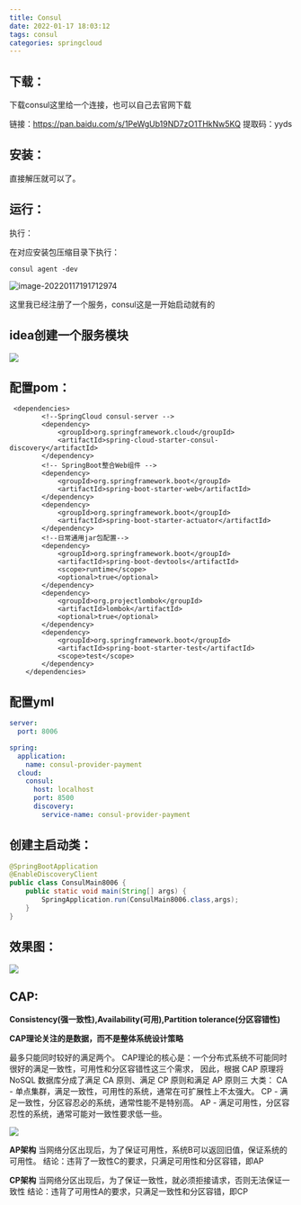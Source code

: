 ```yaml
---
title: Consul
date: 2022-01-17 18:03:12
tags: consul
categories: springcloud
---
```






## 下载：

下载consul这里给一个连接，也可以自己去官网下载

链接：https://pan.baidu.com/s/1PeWgUb19ND7zO1THkNw5KQ 
提取码：yyds

## 安装：

直接解压就可以了。

## 运行：

执行：

在对应安装包压缩目录下执行：

```
consul agent -dev
```

![image-20220117191712974](C:\Users\ASUS\AppData\Roaming\Typora\typora-user-images\image-20220117191712974.png)

这里我已经注册了一个服务，consul这是一开始启动就有的

## idea创建一个服务模块

![](https://gitee.com/haoyumaster/imageBed/raw/master/imgs/20220117191802.png)

## 配置pom：



```pom
 <dependencies>
        <!--SpringCloud consul-server -->
        <dependency>
            <groupId>org.springframework.cloud</groupId>
            <artifactId>spring-cloud-starter-consul-discovery</artifactId>
        </dependency>
        <!-- SpringBoot整合Web组件 -->
        <dependency>
            <groupId>org.springframework.boot</groupId>
            <artifactId>spring-boot-starter-web</artifactId>
        </dependency>
        <dependency>
            <groupId>org.springframework.boot</groupId>
            <artifactId>spring-boot-starter-actuator</artifactId>
        </dependency>
        <!--日常通用jar包配置-->
        <dependency>
            <groupId>org.springframework.boot</groupId>
            <artifactId>spring-boot-devtools</artifactId>
            <scope>runtime</scope>
            <optional>true</optional>
        </dependency>
        <dependency>
            <groupId>org.projectlombok</groupId>
            <artifactId>lombok</artifactId>
            <optional>true</optional>
        </dependency>
        <dependency>
            <groupId>org.springframework.boot</groupId>
            <artifactId>spring-boot-starter-test</artifactId>
            <scope>test</scope>
        </dependency>
    </dependencies>
```

## 配置yml

```yml
server:
  port: 8006

spring:
  application:
    name: consul-provider-payment
  cloud:
    consul:
      host: localhost
      port: 8500
      discovery:
        service-name: consul-provider-payment

```

## 创建主启动类：

```java
@SpringBootApplication
@EnableDiscoveryClient
public class ConsulMain8006 {
    public static void main(String[] args) {
        SpringApplication.run(ConsulMain8006.class,args);
    }
}

```

## 效果图：

![](https://gitee.com/haoyumaster/imageBed/raw/master/imgs/20220117192022.png)



## CAP:

**Consistency(强一致性),Availability(可用),Partition tolerance(分区容错性)**

**CAP理论关注的是数据，而不是整体系统设计策略**



最多只能同时较好的满足两个。
 CAP理论的核心是：一个分布式系统不可能同时很好的满足一致性，可用性和分区容错性这三个需求，
因此，根据 CAP 原理将 NoSQL 数据库分成了满足 CA 原则、满足 CP 原则和满足 AP 原则三 大类：
CA - 单点集群，满足一致性，可用性的系统，通常在可扩展性上不太强大。
CP - 满足一致性，分区容忍必的系统，通常性能不是特别高。
AP - 满足可用性，分区容忍性的系统，通常可能对一致性要求低一些。

![](https://gitee.com/haoyumaster/imageBed/raw/master/imgs/20220117194605.png)

**AP架构**
当网络分区出现后，为了保证可用性，系统B可以返回旧值，保证系统的可用性。
结论：违背了一致性C的要求，只满足可用性和分区容错，即AP

**CP架构**
当网络分区出现后，为了保证一致性，就必须拒接请求，否则无法保证一致性
结论：违背了可用性A的要求，只满足一致性和分区容错，即CP
